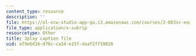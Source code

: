 ```yaml
---
content_type: resource
description: ''
file: https://ol-ocw-studio-app-qa.s3.amazonaws.com/courses/2-003sc-engineering-dynamics-fall-2011/af9e6d16d76cca34e15fdaaf2ff19820_wERH7LtoUuE.srt
file_type: application/x-subrip
resourcetype: Other
title: 3play caption file
uid: af9e6d16-d76c-ca34-e15f-daaf2ff19820
---
```

